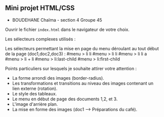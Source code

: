 ## Mini projet HTML/CSS

* BOUDEHANE Chaïma - section 4 Groupe 45

Ouvrir le fichier `index.html` dans le navigateur de votre choix.


Les sélecteurs complexes utilisés : 

Les sélecteurs permettant la mise en page du menu déroulant au tout début de la page (doc1,doc2,doc3) : 
#menu > li li
#menu > li li
#menu > li li a
#menu > li + li
#menu > li:last-child 
#menu > li:first-child


Points particuliers sur lesquels je souhaite attirer votre attention :

 - La forme arrondi des images (border-radius).
 - Les transformations et transitions au niveau des images contenant un lien externe (rotation).
 - Le style des tableaux. 
 - Le menu en début de page des documents 1,2, et 3.
 - L'image d'arrière plan. 
 - La mise en forme des images (doc1 --> Préparations du café).